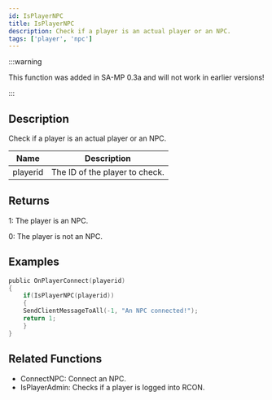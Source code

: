 ```yaml
---
id: IsPlayerNPC
title: IsPlayerNPC
description: Check if a player is an actual player or an NPC.
tags: ['player', 'npc']
---
```


<TagLinks />

:::warning

This function was added in SA-MP 0.3a and will not work in earlier versions!

:::

## Description

Check if a player is an actual player or an NPC.


| Name | Description |
|------|-------------|
|playerid | The ID of the player to check.|


## Returns

 1: The player is an NPC.

 0: The player is not an NPC.


## Examples


```c
public OnPlayerConnect(playerid)
{
    if(IsPlayerNPC(playerid))
    {
	SendClientMessageToAll(-1, "An NPC connected!");
	return 1;
    }
}
```


## Related Functions


-  ConnectNPC: Connect an NPC.
-  IsPlayerAdmin: Checks if a player is logged into RCON.